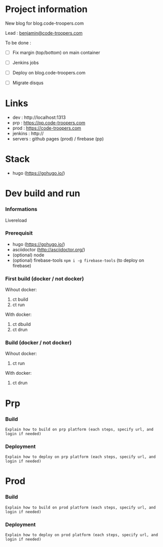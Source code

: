# Project information

New blog for blog.code-troopers.com

Lead : benjamin@code-troopers.com

To be done :
- [ ] Fix margin (top/bottom) on main container

- [ ] Jenkins jobs
- [ ] Deploy on blog.code-troopers.com
- [ ] Migrate disqus

# Links

- dev       : http://localhost:1313
- prp       : https://pp.code-troopers.com
- prod      : https://code-troopers.com
- jenkins   : http://
- servers   : github pages (prod) / firebase (pp)


# Stack

- hugo (https://gohugo.io/)

# Dev build and run

### Informations

Livereload

### Prerequisit

- hugo (https://gohugo.io/)
- asciidoctor (http://asciidoctor.org/) 
- (optional) node
- (optional) firebase-tools `npm i -g firebase-tools` (to deploy on firebase)

### First build (docker / not docker)

Wihout docker:

1. ct build
1. ct run

With docker:

1. ct dbuild
2. ct drun

### Build (docker / not docker)

Wihout docker:

1. ct run

With docker:

1. ct drun

# Prp
### Build
    Explain how to build on prp platform (each steps, specify url, and login if needed)
### Deployment
    Explain how to deploy on prp platform (each steps, specify url, and login if needed)

# Prod
### Build
    Explain how to build on prod platform (each steps, specify url, and login if needed)
### Deployment
    Explain how to deploy on prod platform (each steps, specify url, and login if needed)
